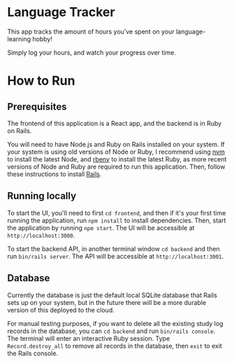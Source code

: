 # Language Tracker

This app tracks the amount of hours you've spent on your language-learning hobby! 

Simply log your hours, and watch your progress over time.

# How to Run

## Prerequisites

The frontend of this application is a React app, and the backend is in Ruby on Rails.

You will need to have Node.js and Ruby on Rails installed on your system. If your system is using old versions of Node or Ruby, I recommend using [nvm](https://github.com/nvm-sh/nvm) to install the latest Node, and [rbenv](https://github.com/rbenv/rbenv) to install the latest Ruby, as more recent versions of Node and Ruby are required to run this application. Then, follow these instructions to install [Rails](https://guides.rubyonrails.org/getting_started.html).

## Running locally

To start the UI, you'll need to first `cd frontend`, and then if it's your first time running the application, run `npm install` to install dependencies. Then, start the application by running `npm start`. The UI will be accessible at `http://localhost:3000`.

To start the backend API, in another terminal window `cd backend` and then run `bin/rails server`. The API will be accessible at `http://localhost:3001`.

## Database

Currently the database is just the default local SQLite database that Rails sets up on your system, but in the future there will be a more durable version of this deployed to the cloud.

For manual testing purposes, if you want to delete all the existing study log records in the database, you can `cd backend` and run `bin/rails console`. The terminal will enter an interactive Ruby session. Type `Record.destroy_all` to remove all records in the database, then `exit` to exit the Rails console.